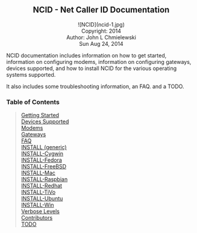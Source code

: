 
## <center> NCID - Net Caller ID Documentation</center>

<center>![NCID](ncid-1.jpg)</center>

<center>Copyright: 2014</center>
<center>Author: John L Chmielewski</center>

<center>Sun Aug 24, 2014</center>

NCID documentation includes information on how to get started,
information on configuring modems, information on configuring
gateways, devices supported, and how to install NCID for the
various operating systems supported.

It also includes some troubleshooting information, an FAQ. and
a TODO.

### <a name="doc_top"></a> Table of Contents

> [Getting Started](#getstarted_top)  
> [Devices Supported](#devices_top)  
> [Modems](#modems_top)  
> [Gateways](#gateways_top)  
> [FAQ](#faq_top)  
> [INSTALL (generic)](#instl_generic_top)    
> [INSTALL-Cygwin](#instl_cygwin_top)  
> [INSTALL-Fedora](#instl_fed_top)  
> [INSTALL-FreeBSD](#instl_free_top)  
> [INSTALL-Mac](#instl_mac_top)  
> [INSTALL-Raspbian](#instl_rasp_top)  
> [INSTALL-Redhat](#instl_red_top)  
> [INSTALL-TiVo](#instl_tivo_top)  
> [INSTALL-Ubuntu](#instl_ubuntu_top)  
> [INSTALL-Win](#instl_win_top)  
> [Verbose Levels](#verbose_top)  
> [Contributors](#contrib_top)  
> [TODO](#todo_top)
